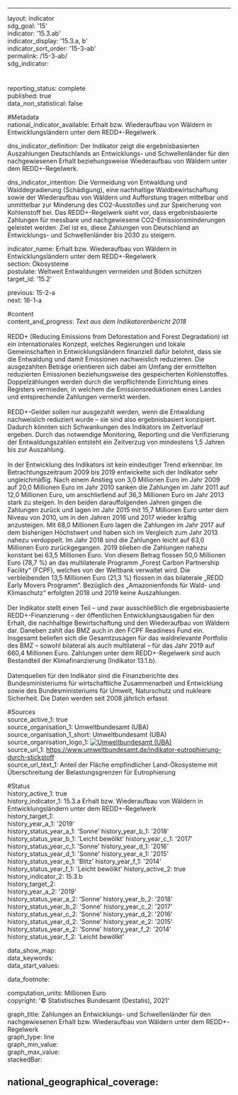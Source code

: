 ---

layout: indicator    
sdg_goal: '15'    
indicator: '15.3.ab'    
indicator_display: '15.3.a, b'    
indicator_sort_order: '15-3-ab'    
permalink: /15-3-ab/    
sdg_indicator:     

#    
reporting_status: complete    
published: true    
data_non_statistical: false    


#Metadata    
national_indicator_available: Erhalt bzw. Wiederaufbau von Wäldern in Entwicklungsländern unter dem REDD+-Regelwerk    
    
dns_indicator_definition: Der Indikator zeigt die ergebnisbasierten Auszahlungen Deutschlands an Entwicklungs- und Schwellenländer für den nachgewiesenen Erhalt beziehungsweise Wiederaufbau von Wäldern unter dem REDD+-Regelwerk.    
    
dns_indicator_intention: Die Vermeidung von Entwaldung und Walddegradierung (Schädigung), eine nachhaltige Waldbewirtschaftung sowie der Wiederaufbau von Wäldern und Aufforstung tragen mittelbar und unmittelbar zur Minderung des CO2-Ausstoßes und zur Speicherung von Kohlenstoff bei. Das REDD+-Regelwerk sieht vor, dass ergebnisbasierte Zahlungen für messbare und nachgewiesene CO2-Emissionsminderungen geleistet werden. Ziel ist es, diese Zahlungen von Deutschland an Entwicklungs- und Schwellenländer bis 2030 zu steigern.    
    
indicator_name: Erhalt bzw. Wiederaufbau von Wäldern in Entwicklungsländern unter dem REDD+-Regelwerk    
section: Ökosysteme    
postulate: Weltweit Entwaldungen vermeiden und Böden schützen    
target_id: '15.2'    
    
previous: 15-2-a    
next: 16-1-a    
    
#content    
content_and_progress: <i> Text aus dem Indikatorenbericht 2018</i><br><br>REDD+ (Reducing Emissions from Deforestation and Forest Degradation) ist ein internationales Konzept, welches Regierungen und lokale Gemeinschaften in Entwicklungsländern finanziell dafür belohnt, dass sie die Entwaldung und damit Emissionen nachweislich reduzieren. Die ausgezahlten Beträge orientieren sich dabei am Umfang der ermittelten reduzierten Emissionen beziehungsweise des gespeicherten Kohlenstoffes. Doppelzählungen werden durch die verpflichtende Einrichtung eines Registers vermieden, in welchem die Emissionsreduktionen eines Landes und entsprechende Zahlungen vermerkt werden.<br><br>REDD+-Gelder sollen nur ausgezahlt werden, wenn die Entwaldung nachweislich reduziert wurde – sie sind also ergebnisbasiert konzipiert. Dadurch könnten sich Schwankungen des Indikators im Zeitverlauf ergeben. Durch das notwendige Monitoring, Reporting und die Verifizierung der Entwaldungszahlen entsteht ein Zeitverzug von mindestens 1,5 Jahren bis zur Auszahlung.<br><br>In der Entwicklung des Indikators ist kein eindeutiger Trend erkennbar. Im Betrachtungszeitraum 2009 bis 2019 entwickelte sich der Indikator sehr ungleichmäßig. Nach einem Anstieg von 3,0 Millionen Euro im Jahr 2009 auf 20,0 Millionen Euro im Jahr 2010 sanken die Zahlungen im Jahr 2011 auf 12,0 Millionen Euro, um anschließend auf 36,3 Millionen Euro im Jahr 2013 stark zu steigen. In den beiden darauffolgenden Jahren gingen die Zahlungen zurück und lagen im Jahr 2015 mit 15,7 Millionen Euro unter dem Niveau von 2010, um in den Jahren 2016 und 2017 wieder kräftig anzusteigen. Mit 68,0 Millionen Euro lagen die Zahlungen im Jahr 2017 auf dem bisherigen Höchstwert und haben sich im Vergleich zum Jahr 2013 nahezu verdoppelt. Im Jahr 2018 sind die Zahlungen leicht auf 63,0 Millionen Euro zurückgegangen. 2019 blieben die Zahlungen nahezu konstant bei 63,5 Millionen Euro. Von diesem Betrag flossen 50,0 Millionen Euro (78,7 %) an das multilaterale Programm „Forest Carbon Partnership Facility“ (FCPF), welches von der Weltbank verwaltet wird. Die verbleibenden 13,5 Millionen Euro (21,3 %) flossen in das bilaterale „REDD Early Movers Programm“. Bezüglich des „Amazonienfonds für Wald- und Klimaschutz“ erfolgten 2018 und 2019 keine Auszahlungen.<br><br>Der Indikator stellt einen Teil – und zwar ausschließlich die ergebnisbasierte REDD+-Finanzierung – der öffentlichen Entwicklungsausgaben für den Erhalt, die nachhaltige Bewirtschaftung und den Wiederaufbau von Wäldern dar. Daneben zahlt das BMZ auch in den FCPF Readiness Fund ein. Insgesamt beliefen sich die Gesamtzusagen für das waldrelevante Portfolio des BMZ – sowohl bilateral als auch multilateral – für das Jahr 2019 auf 660,4 Millionen Euro. Zahlungen unter dem REDD+-Regelwerk sind auch Bestandteil der Klimafinanzierung (Indikator 13.1.b).<br><br>Datenquellen für den Indikator sind die Finanzberichte des Bundesministeriums für wirtschaftliche Zusammenarbeit und Entwicklung sowie des Bundesministeriums für Umwelt, Naturschutz und nukleare Sicherheit. Die Daten werden seit 2008 jährlich erfasst.    
    
#Sources    
source_active_1: true                    
source_organisation_1: Umweltbundesamt (UBA)                    
source_organisation_1_short: Umweltbundesamt (UBA)                    
source_organisation_logo_1: <a href="https://www.umweltbundesamt.de/"><img src="https://g205sdgs.github.io/sdg-indicators/public/logos/uba.png" alt=" Umweltbundesamt (UBA)" title="Klicken Sie hier um zu der Homepage der Organisation zu gelangen" /></a>                    
source_url_1: https://www.umweltbundesamt.de/indikator-eutrophierung-durch-stickstoff                        
source_url_text_1: Anteil der Fläche empfindlicher Land-Ökosysteme mit Überschreitung der Belastungsgrenzen für Eutrophierung                        
    
#Status    
history_active_1: true                    
history_indicator_1: 15.3.a Erhalt bzw. Wiederaufbau von Wäldern in Entwicklungsländern unter dem REDD+-Regelwerk                    
history_target_1:  
history_year_a_1: '2019'                            
history_status_year_a_1: 'Sonne'
history_year_b_1: '2018'                            
history_status_year_b_1: 'Leicht bewölkt'
history_year_c_1: '2017'                            
history_status_year_c_1: 'Sonne'
history_year_d_1: '2016'                            
history_status_year_d_1: 'Sonne'
history_year_e_1: '2015'                            
history_status_year_e_1: 'Blitz'
history_year_f_1: '2014'                            
history_status_year_f_1: 'Leicht bewölkt'
history_active_2: true                    
history_indicator_2: 15.3.b                     
history_target_2:  
history_year_a_2: '2019'                            
history_status_year_a_2: 'Sonne'
history_year_b_2: '2018'                            
history_status_year_b_2: 'Sonne'
history_year_c_2: '2017'                            
history_status_year_c_2: 'Sonne'
history_year_d_2: '2016'                            
history_status_year_d_2: 'Sonne'
history_year_e_2: '2015'                            
history_status_year_e_2: 'Sonne'
history_year_f_2: '2014'                            
history_status_year_f_2: 'Leicht bewölkt'    

data_show_map:     
data_keywords:    
data_start_values:     
    
data_footnote:     
    
computation_units: Millionen Euro    
copyright: '&copy; Statistisches Bundesamt (Destatis), 2021'
    
graph_title: Zahlungen an Entwicklungs- und Schwellenländer für den nachgewiesenen Erhalt bzw. Wiederaufbau von Wäldern unter dem REDD+-Regelwerk    
graph_type: line    
graph_min_value:     
graph_max_value:     
stackedBar:    

national_geographical_coverage:     
---    